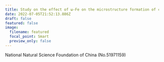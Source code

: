 ```yaml
---
title: Study on the effect of ω-Fe on the microstructure formation of carbon steel
date: 2022-07-05T21:52:13.886Z
draft: false
featured: false
image:
  filename: featured
  focal_point: Smart
  preview_only: false
---
```

National Natural Science Foundation of China (No.51971159)